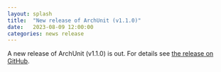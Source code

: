 ```yaml
---
layout: splash
title:  "New release of ArchUnit (v1.1.0)"
date:   2023-08-09 12:00:00
categories: news release
---
```


A new release of ArchUnit (v1.1.0) is out. For details see [the release on GitHub](https://github.com/TNG/ArchUnit/releases/tag/v1.1.0 "ArchUnit v1.1.0 on GitHub").
